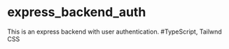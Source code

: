 # express_backend_auth
This is an express backend with user authentication.
#TypeScript, Tailwnd CSS